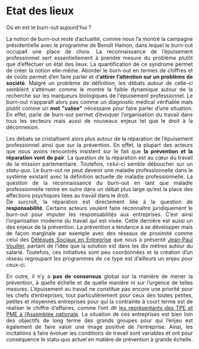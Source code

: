 # Etat des lieux 

Où en est le burn-out aujourd’hui ?

<p align="justify">La notion de burn-out reste d’actualité, comme nous l’a montré la campagne présidentielle avec le programme de Benoît Hamon, dans lequel le burn-out occupait une place de choix. La reconnaissance de l’épuisement professionnel sert essentiellement à prendre mesure du problème plutôt que d’effectuer un état des lieux. La quantification de ce syndrome permet de créer la notion elle-même. Aborder le burn-out en termes de chiffres et de coûts permet d’en faire parler et d’<strong>attirer l’attention sur un problème de société</strong>. Malgré un problème de définition, les débats autour de celle-ci semblent s’atténuer comme le montre la faible dynamique autour de la recherche sur les marqueurs biologiques de l'épuisement professionnel. Le burn-out n’apparaît alors pas comme un diagnostic médical vérifiable mais plutôt comme un <strong>mot "valise"</strong> nécessaire pour faire parler d’une situation. En effet, parle de burn-out permet d’évoquer l’organisation du travail dans tous les secteurs mais aussi de nouveaux enjeux tel que le droit à la déconnexion.<br></p>
<p align="justify">Les débats se cristallisent alors plus autour de la réparation de l’épuisement professionnel ainsi que sur la prévention. En effet, la plupart des acteurs que nous avons rencontrés insistent sur le fait que <strong>la prévention et la réparation vont de pair</strong>. La question de la réparation est au cœur du travail de la mission parlementaire. Toutefois, celui-ci semble déboucher sur un <i>statu-quo</i>. Le burn-out ne peut devenir une maladie professionnelle dans le système existant avec la définition actuelle de maladie professionnelle. La question de la reconnaissance du burn-out en tant que maladie professionnelle rentre en outre dans un débat plus large qu’est la place des affections psychiques liées au travail dans le droit.<br>
De surcroît, la réparation est directement liée à la question de <strong>responsabilité</strong>. Certains acteurs veulent faire reconnaître juridiquement le burn-out pour imputer les responsabilités aux entreprises. C’est ainsi l’organisation moderne du travail qui est visée. Cette dernière est aussi un des enjeux de la prévention. La prévention a tendance à se développer mais de façon marginale par exemple avec des réseaux de proximité comme celui des <a href="http://www.dse.cftchpe.fr/" target="_blank">Délégués Sociaux en Entreprise</a> que nous a présenté <a href="https://controverses.github.io/burn-out/acteurs#jean-paul-vouiller" target="_blank">Jean-Paul Vouiller</a>, partant de l’idée que la solution est dans les dix mètres autour du salarié. Toutefois, ces initiatives sont peu coordonnées et la création d’un réseau regroupant les programmes de ce type est d’ailleurs un enjeu pour ceux-ci.</p>
<p align="justify">En outre, il n’y a <strong>pas de consensus</strong> global sur la manière de mener la prévention, à quelle échelle et de quelle manière ni sur l’urgence de telles mesures. L’épuisement au travail ne constitue pas encore une priorité pour les chefs d’entreprises, tout particulièrement pour ceux des toutes petites, petites et moyennes entreprises pour qui la contrainte à court terme est de réaliser le chiffre d’affaires, comme l’ont dit <a href="http://videos.assemblee-nationale.fr/video.4228674_57da8b5a1004c.syndrome-d-epuisement-professionnel--table-ronde-des-organisations-syndicales-representatives-des-s-15-septembre-2016#" target="_blank">les représentants des TPE et PME à l’Assemblée nationale</a>. La situation de ces entreprises est bien loin des objectifs de long terme des grands groupes pour qui l’enjeu est également de faire valoir une image positive de l’entreprise. Ainsi, les incitations à faire évoluer les conditions de travail sont variables et ont pour conséquence le statu-quo actuel en matière de prévention à grande échelle.</p>
